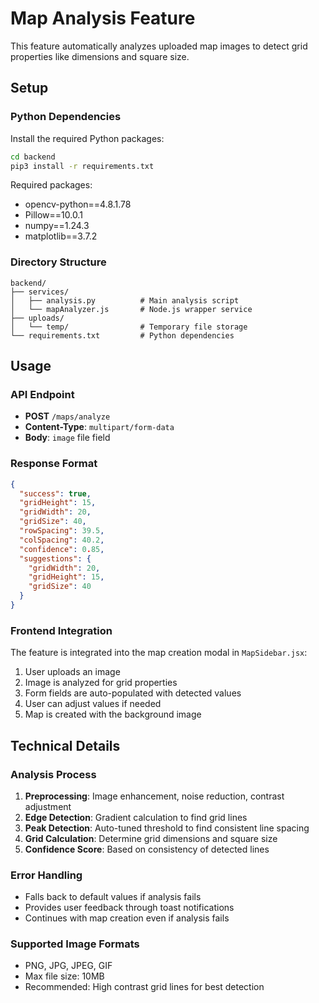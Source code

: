 # Map Analysis Feature

This feature automatically analyzes uploaded map images to detect grid properties like dimensions and square size.

## Setup

### Python Dependencies
Install the required Python packages:

```bash
cd backend
pip3 install -r requirements.txt
```

Required packages:
- opencv-python==4.8.1.78
- Pillow==10.0.1
- numpy==1.24.3
- matplotlib==3.7.2

### Directory Structure
```
backend/
├── services/
│   ├── analysis.py          # Main analysis script
│   └── mapAnalyzer.js       # Node.js wrapper service
├── uploads/
│   └── temp/                # Temporary file storage
└── requirements.txt         # Python dependencies
```

## Usage

### API Endpoint
- **POST** `/maps/analyze`
- **Content-Type**: `multipart/form-data`
- **Body**: `image` file field

### Response Format
```json
{
  "success": true,
  "gridHeight": 15,
  "gridWidth": 20,
  "gridSize": 40,
  "rowSpacing": 39.5,
  "colSpacing": 40.2,
  "confidence": 0.85,
  "suggestions": {
    "gridWidth": 20,
    "gridHeight": 15,
    "gridSize": 40
  }
}
```

### Frontend Integration
The feature is integrated into the map creation modal in `MapSidebar.jsx`:

1. User uploads an image
2. Image is analyzed for grid properties
3. Form fields are auto-populated with detected values
4. User can adjust values if needed
5. Map is created with the background image

## Technical Details

### Analysis Process
1. **Preprocessing**: Image enhancement, noise reduction, contrast adjustment
2. **Edge Detection**: Gradient calculation to find grid lines
3. **Peak Detection**: Auto-tuned threshold to find consistent line spacing
4. **Grid Calculation**: Determine grid dimensions and square size
5. **Confidence Score**: Based on consistency of detected lines

### Error Handling
- Falls back to default values if analysis fails
- Provides user feedback through toast notifications
- Continues with map creation even if analysis fails

### Supported Image Formats
- PNG, JPG, JPEG, GIF
- Max file size: 10MB
- Recommended: High contrast grid lines for best detection